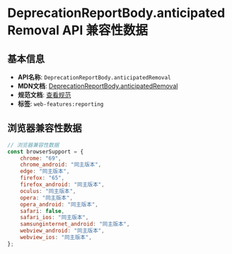 # DeprecationReportBody.anticipatedRemoval API 兼容性数据

## 基本信息

- **API名称**: `DeprecationReportBody.anticipatedRemoval`
- **MDN文档**: [DeprecationReportBody.anticipatedRemoval](https://developer.mozilla.org/docs/Web/API/DeprecationReportBody/anticipatedRemoval)
- **规范文档**: [查看规范](https://wicg.github.io/deprecation-reporting/#dom-deprecationreportbody-anticipatedremoval)
- **标签**: `web-features:reporting`

## 浏览器兼容性数据

```javascript
// 浏览器兼容性数据
const browserSupport = {
    chrome: "69",
    chrome_android: "同主版本",
    edge: "同主版本",
    firefox: "65",
    firefox_android: "同主版本",
    oculus: "同主版本",
    opera: "同主版本",
    opera_android: "同主版本",
    safari: false,
    safari_ios: "同主版本",
    samsunginternet_android: "同主版本",
    webview_android: "同主版本",
    webview_ios: "同主版本",
};

```

